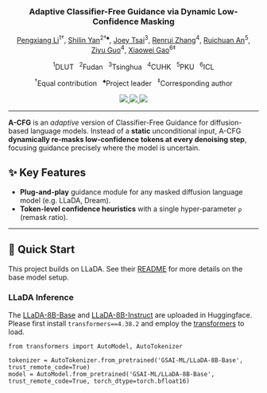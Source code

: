 <div align="center">
<br>

<h3>Adaptive Classifier-Free Guidance via Dynamic Low-Confidence Masking</h3>

[Pengxiang&nbsp;Li](https://scholar.google.com/citations?user=rUp_4RgAAAAJ&hl=en)<sup>1†</sup>,
[Shilin&nbsp;Yan](https://scholar.google.com/citations?user=2VhjOykAAAAJ&hl=zh-CN)<sup>2†♠</sup>,
[Joey&nbsp;Tsai](#)<sup>3</sup>,
[Renrui&nbsp;Zhang](https://scholar.google.com/citations?user=YlL3xN4AAAAJ&hl=zh-CN)<sup>4</sup>,
[Ruichuan&nbsp;An](https://scholar.google.com/citations?user=R5iSLPQAAAAJ)<sup>5</sup>,  
[Ziyu&nbsp;Guo](https://scholar.google.com/citations?user=a6ZGNTEAAAAJ&hl=en&oi=ao)<sup>4</sup>,
[Xiaowei&nbsp;Gao](https://scholar.google.com/citations?user=PQRJg2YAAAAJ&hl=en)<sup>6‡</sup>

<sup>1</sup>DLUT  <sup>2</sup>Fudan  <sup>3</sup>Tsinghua  <sup>4</sup>CUHK  <sup>5</sup>PKU  <sup>6</sup>ICL

<div class="is-size-6 publication-authors">
  <p class="footnote">
    <span class="footnote-symbol"><sup>†</sup></span>Equal contribution&nbsp;&nbsp;
    <span class="footnote-symbol"><sup>♠</sup></span>Project leader&nbsp;&nbsp;
    <span class="footnote-symbol"><sup>‡</sup></span>Corresponding author
  </p>
</div>

<p align="center">
  <a href="https://github.com/pixeli99/A-CFG">
    <img src="https://img.shields.io/badge/Code-GitHub-2b3137?style=flat&logo=github&logoColor=white">
  </a>
  <a href="https://arxiv.org/abs/2505.20199">
    <img src="https://img.shields.io/badge/arXiv-2505.20199-b31b1b?style=flat&logo=arXiv&logoColor=white">
  </a>
  <a href="https://arxiv.org/pdf/2505.20199">
    <img src="https://img.shields.io/badge/Paper-PDF-f6c700?style=flat&logo=adobeacrobatreader&logoColor=white">
  </a>
</p>
</div>

---
**A-CFG** is an _adaptive_ version of Classifier-Free Guidance for diffusion-based language models. Instead of a **static** unconditional input, A-CFG **dynamically re-masks low-confidence tokens at every denoising step**, focusing guidance precisely where the model is uncertain.  

## ✨ Key Features
* **Plug-and-play** guidance module for any masked diffusion language model (e.g. LLaDA, Dream).
* **Token-level confidence heuristics** with a single hyper-parameter `ρ` (remask ratio).

---

## 🚀 Quick Start

This project builds on LLaDA. See their [README](https://github.com/ML-GSAI/LLaDA/blob/main/README.md) for more details on the base model setup.

### LLaDA Inference
The [LLaDA-8B-Base](https://huggingface.co/GSAI-ML/LLaDA-8B-Base) and [LLaDA-8B-Instruct](https://huggingface.co/GSAI-ML/LLaDA-8B-Instruct) are uploaded
in Huggingface. Please first install `transformers==4.38.2` and employ the [transformers](https://huggingface.co/docs/transformers/index) to load.

```angular2html
from transformers import AutoModel, AutoTokenizer

tokenizer = AutoTokenizer.from_pretrained('GSAI-ML/LLaDA-8B-Base', trust_remote_code=True)
model = AutoModel.from_pretrained('GSAI-ML/LLaDA-8B-Base', trust_remote_code=True, torch_dtype=torch.bfloat16)
```
